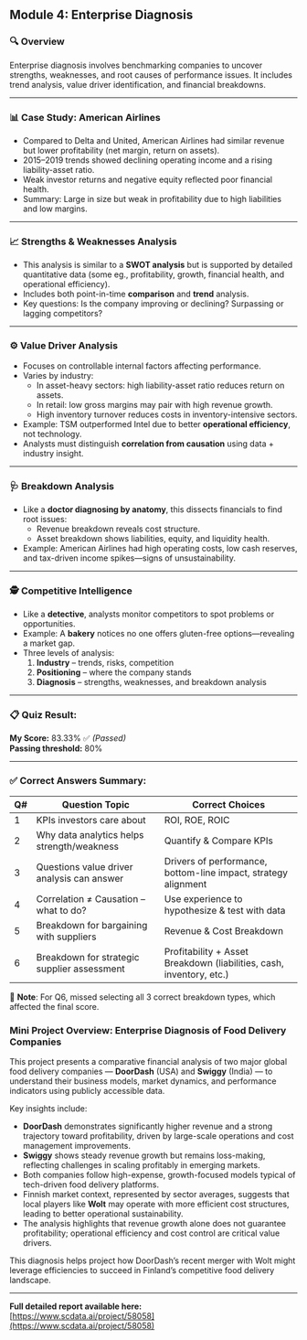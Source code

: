 ## Module 4: Enterprise Diagnosis

### 🔍 Overview
Enterprise diagnosis involves benchmarking companies to uncover strengths, weaknesses, and root causes of performance issues. It includes trend analysis, value driver identification, and financial breakdowns.

---

### 📊 Case Study: American Airlines

- Compared to Delta and United, American Airlines had similar revenue but lower profitability (net margin, return on assets).
- 2015–2019 trends showed declining operating income and a rising liability-asset ratio.
- Weak investor returns and negative equity reflected poor financial health.
- Summary: Large in size but weak in profitability due to high liabilities and low margins.

---

### 📈 Strengths & Weaknesses Analysis

- This analysis is similar to a **SWOT analysis** but is supported by detailed quantitative data (some eg., profitability, growth, financial health, and operational efficiency).
- Includes both point-in-time **comparison** and **trend** analysis.
- Key questions: Is the company improving or declining? Surpassing or lagging competitors?

---

### ⚙️ Value Driver Analysis

- Focuses on controllable internal factors affecting performance.
- Varies by industry:
  - In asset-heavy sectors: high liability-asset ratio reduces return on assets.
  - In retail: low gross margins may pair with high revenue growth.
  - High inventory turnover reduces costs in inventory-intensive sectors.
- Example: TSM outperformed Intel due to better **operational efficiency**, not technology.
- Analysts must distinguish **correlation from causation** using data + industry insight.

---

### 🩺 Breakdown Analysis

- Like a **doctor diagnosing by anatomy**, this dissects financials to find root issues:
  - Revenue breakdown reveals cost structure.
  - Asset breakdown shows liabilities, equity, and liquidity health.
- Example: American Airlines had high operating costs, low cash reserves, and tax-driven income spikes—signs of unsustainability.

---

### 🕵️ Competitive Intelligence

- Like a **detective**, analysts monitor competitors to spot problems or opportunities.
- Example: A **bakery** notices no one offers gluten-free options—revealing a market gap.
- Three levels of analysis:
  1. **Industry** – trends, risks, competition
  2. **Positioning** – where the company stands
  3. **Diagnosis** – strengths, weaknesses, and breakdown analysis

---
### 📋 Quiz Result:  
**My Score:** 83.33% ✅ *(Passed)*  
**Passing threshold:** 80%

---

### ✅ Correct Answers Summary:

| Q# | Question Topic                                | Correct Choices |
|----|-----------------------------------------------|-----------------|
| 1  | KPIs investors care about                     | ROI, ROE, ROIC  |
| 2  | Why data analytics helps strength/weakness    | Quantify & Compare KPIs |
| 3  | Questions value driver analysis can answer    | Drivers of performance, bottom-line impact, strategy alignment |
| 4  | Correlation ≠ Causation – what to do?         | Use experience to hypothesize & test with data |
| 5  | Breakdown for bargaining with suppliers       | Revenue & Cost Breakdown |
| 6  | Breakdown for strategic supplier assessment   | Profitability + Asset Breakdown (liabilities, cash, inventory, etc.) |

🔸 **Note**: For Q6, missed selecting all 3 correct breakdown types, which affected the final score.

### Mini Project Overview: Enterprise Diagnosis of Food Delivery Companies

This project presents a comparative financial analysis of two major global food delivery companies — **DoorDash** (USA) and **Swiggy** (India) — to understand their business models, market dynamics, and performance indicators using publicly accessible data.

Key insights include:

- **DoorDash** demonstrates significantly higher revenue and a strong trajectory toward profitability, driven by large-scale operations and cost management improvements.
- **Swiggy** shows steady revenue growth but remains loss-making, reflecting challenges in scaling profitably in emerging markets.
- Both companies follow high-expense, growth-focused models typical of tech-driven food delivery platforms.
- Finnish market context, represented by sector averages, suggests that local players like **Wolt** may operate with more efficient cost structures, leading to better operational sustainability.
- The analysis highlights that revenue growth alone does not guarantee profitability; operational efficiency and cost control are critical value drivers.

This diagnosis helps project how DoorDash’s recent merger with Wolt might leverage efficiencies to succeed in Finland’s competitive food delivery landscape.

---

**Full detailed report available here:**  
[https://www.scdata.ai/project/58058](https://www.scdata.ai/project/58058)
